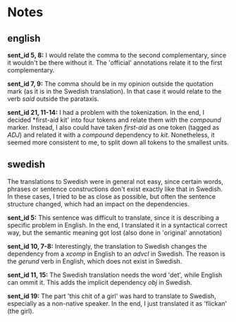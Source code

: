  
# Notes
## english
**sent_id 5, 8:** I would relate the comma to the second complementary, since it wouldn't be there without it. The 'official' annotations relate it to the first complementary.

**sent_id 7, 9:** The comma should be in my opinion outside the quotation mark (as it is in the Swedish translation). In that case it would relate to the verb *said* outside the parataxis.

**sent_id 21, 11-14:** I had a problem with the tokenization. In the end, I decided *first-aid kit' into four tokens and relate them with the *compound* marker. Instead, I also could have taken *first-aid* as one token (tagged as *ADJ*) and related it with a *compound* dependency to *kit*. Nonetheless, it seemed more consistent to me, to split down all tokens to the smallest units.

## swedish
The translations to Swedish were in general not easy, since certain words, phrases or sentence constructions don't exist exactly like that in Swedish. In these cases, I tried to be as close as possible, but often the sentence structure changed, which had an impact on the dependencies.

**sent_id 5:** This sentence was difficult to translate, since it is describing a specific problem in English. In the end, I translated it in a syntactical correct way, but the semantic meaning got lost (also done in 'original' annotation)

**sent_id 10, 7-8:** Interestingly, the translation to Swedish changes the dependency from a *xcomp* in English to an *advcl* in Swedish. The reason is the *gerund* verb in English, which does not exist in Swedish.

**sent_id 11, 15:** The Swedish translation needs the word 'det', while English can ommit it. This adds the implicit dependency *obj* in Swedish.

**sent_id 19:** The part 'this chit of a girl' was hard to translate to Swedish, especially as a non-native speaker. In the end, I just translated it as 'flickan' (the girl).